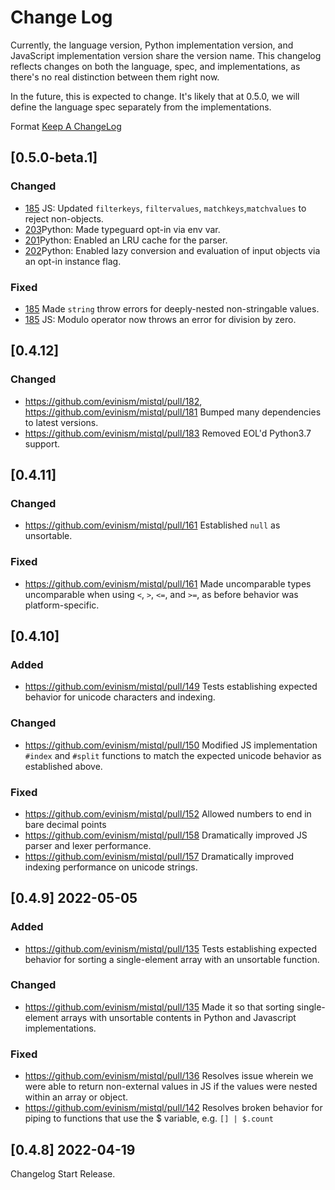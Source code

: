# Change Log

Currently, the language version, Python implementation version, and JavaScript implementation version share the version name. This changelog reflects changes on both the language, spec, and implementations, as there's no real distinction between them right now. 

In the future, this is expected to change. It's likely that at 0.5.0, we will define the language spec separately from the implementations.

Format [Keep A ChangeLog](https://keepachangelog.com/en/1.0.0/)

## [0.5.0-beta.1]

### Changed
- [185](https://github.com/evinism/mistql/pull/185)
 JS: Updated `filterkeys`, `filtervalues`, `matchkeys`,`matchvalues` to reject non-objects.
- [203](https://github.com/evinism/mistql/pull/203)Python: Made typeguard opt-in via env var.
- [201](https://github.com/evinism/mistql/pull/201)Python: Enabled an LRU cache for the parser.
- [202](https://github.com/evinism/mistql/pull/202)Python: Enabled lazy conversion and evaluation of input objects via an opt-in instance flag.

### Fixed
- [185](https://github.com/evinism/mistql/pull/185) Made `string` throw errors for deeply-nested non-stringable values.
- [185](https://github.com/evinism/mistql/pull/185) JS: Modulo operator now throws an error for division by zero.

## [0.4.12]

### Changed
- https://github.com/evinism/mistql/pull/182, https://github.com/evinism/mistql/pull/181 Bumped many dependencies to latest versions.
- https://github.com/evinism/mistql/pull/183 Removed EOL'd Python3.7 support.

## [0.4.11]

### Changed
- https://github.com/evinism/mistql/pull/161 Established `null` as unsortable.

### Fixed
- https://github.com/evinism/mistql/pull/161 Made uncomparable types uncomparable when using `<`, `>`, `<=`, and `>=`, as before behavior was platform-specific. 

## [0.4.10]

### Added
- https://github.com/evinism/mistql/pull/149 Tests establishing expected behavior for unicode characters and indexing.

### Changed
- https://github.com/evinism/mistql/pull/150 Modified JS implementation `#index` and `#split` functions to match the expected unicode behavior as established above.

### Fixed
- https://github.com/evinism/mistql/pull/152 Allowed numbers to end in bare decimal points
- https://github.com/evinism/mistql/pull/158 Dramatically improved JS parser and lexer performance.
- https://github.com/evinism/mistql/pull/157 Dramatically improved indexing performance on unicode strings.

## [0.4.9] 2022-05-05

### Added
- https://github.com/evinism/mistql/pull/135 Tests establishing expected behavior for sorting a single-element array with an unsortable function.

### Changed
- https://github.com/evinism/mistql/pull/135 Made it so that sorting single-element arrays with unsortable contents in Python and Javascript implementations.

### Fixed
- https://github.com/evinism/mistql/pull/136 Resolves issue wherein we were able to return non-external values in JS if the values were nested within an array or object.
- https://github.com/evinism/mistql/pull/142 Resolves broken behavior for piping to functions that use the $ variable, e.g. `[] | $.count`

## [0.4.8] 2022-04-19

Changelog Start Release.

